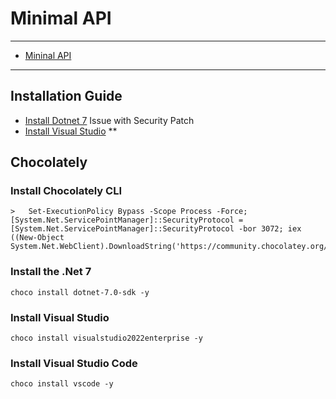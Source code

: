 # Minimal API
***
* [Mininal API](https://learn.microsoft.com/en-us/aspnet/core/fundamentals/minimal-apis/overview?view=aspnetcore-7.0)

***
## Installation Guide
* [Install Dotnet 7](https://dotnet.microsoft.com/en-us/download/dotnet/7.0)
Issue with Security Patch
* [Install Visual Studio](https://visualstudio.microsoft.com/)
**
## Chocolately
### Install Chocolately CLI
```
>   Set-ExecutionPolicy Bypass -Scope Process -Force; [System.Net.ServicePointManager]::SecurityProtocol = [System.Net.ServicePointManager]::SecurityProtocol -bor 3072; iex ((New-Object System.Net.WebClient).DownloadString('https://community.chocolatey.org/install.ps1'))

```
### Install the .Net 7
```
choco install dotnet-7.0-sdk -y
```
### Install Visual Studio
```
choco install visualstudio2022enterprise -y
```
### Install Visual Studio Code
```
choco install vscode -y
```